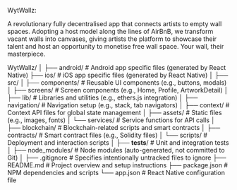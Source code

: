 WytWallz: 

A revolutionary fully decentralised app that connects artists to empty wall spaces. Adopting a host model along the lines of AirBnB, we transform vacant walls into canvases, giving artists the platform to showcase their talent and host an opportunity to monetise free wall space. Your wall, their masterpiece.



WytWallz/
│
├── android/                      # Android app specific files (generated by React Native)
├── ios/                          # iOS app specific files (generated by React Native)
│
├── src/
│   ├── components/               # Reusable UI components (e.g., buttons, modals)
│   ├── screens/                  # Screen components (e.g., Home, Profile, ArtworkDetail)
│   ├── lib/                      # Libraries and utilities (e.g., ethers.js integration)
│   ├── navigation/               # Navigation setup (e.g., stack, tab navigators)
│   ├── context/                  # Context API files for global state management
│   ├── assets/                   # Static files (e.g., images, fonts)
│   └── services/                 # Service functions for API calls
│
├── blockchain/                   # Blockchain-related scripts and smart contracts
│   ├── contracts/                # Smart contract files (e.g., Solidity files)
│   └── scripts/                  # Deployment and interaction scripts
│
├── __tests__/                    # Unit and integration tests
│
├── node_modules/                 # Node modules (auto-generated, not committed to Git)
│
├── .gitignore                    # Specifies intentionally untracked files to ignore
├── README.md                     # Project overview and setup instructions
├── package.json                  # NPM dependencies and scripts
└── app.json                      # React Native configuration file



